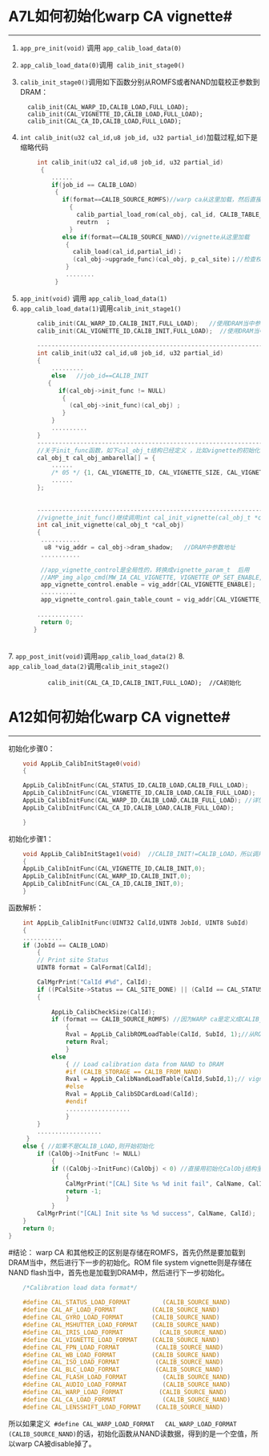 # A7L如何初始化warp  CA  vignette#

----------

1.  `app_pre_init(void)` 调用 `app_calib_load_data(0)`
2.  `app_calib_load_data(0)`调用` calib_init_stage0()`
3.  `calib_init_stage0()`调用如下函数分别从ROMFS或者NAND加载校正参数到DRAM：

      
          calib_init(CAL_WARP_ID,CALIB_LOAD,FULL_LOAD);
          calib_init(CAL_VIGNETTE_ID,CALIB_LOAD,FULL_LOAD);
          calib_init(CAL_CA_ID,CALIB_LOAD,FULL_LOAD);
4. `int calib_init(u32 cal_id,u8 job_id, u32 partial_id)`加载过程,如下是缩略代码
```c
        int calib_init(u32 cal_id,u8 job_id, u32 partial_id)
         {
	        ......
	        if(job_id == CALIB_LOAD)
	         {
	           if(format==CALIB_SOURCE_ROMFS)//warp ca从这里加载，然后直接结束函数。
	             {
	               calib_partial_load_rom(cal_obj, cal_id, CALIB_TABLE_IDX_INIT, CALIB_TABLE_COUNT_INIT, CALIB_LOAD);
	               reutrn  ；
	             }
	           else if(format==CALIB_SOURCE_NAND)//vignette从这里加载
	            {
	              calib_load(cal_id,partial_id)；
	              (cal_obj->upgrade_func)(cal_obj, p_cal_site)；//检查校正版本
	            }
	            ........
	         }
```		 
5. `app_init(void)` 调用  `app_calib_load_data(1)`
6. `app_calib_load_data(1)`调用`calib_init_stage1()`
```c
       	calib_init(CAL_WARP_ID,CALIB_INIT,FULL_LOAD);   //使用DRAM当中参数初始化WARP
		calib_init(CAL_VIGNETTE_ID,CALIB_INIT,FULL_LOAD);  //使用DRAM当中参数初始化vignette
		
		-----------------------------------------------------------------------------------
		int calib_init(u32 cal_id,u8 job_id, u32 partial_id)
		{
		    .........
		    else   //job_id==CALIB_INIT
	       {
		      if(cal_obj->init_func != NULL) 
		       {
			     (cal_obj->init_func)(cal_obj) ;
	       	   }
           	}
           	..........
		}
		---------------------------------------------------------------------------------------
		//关于init_func函数，如下cal_obj_t结构已经定义 ，比如vignette的初始化函数是vignette_init_func
		cal_obj_t cal_obj_ambarella[] = {
			......
			/* 05 */ {1, CAL_VIGNETTE_ID, CAL_VIGNETTE_SIZE, CAL_VIGNETTE_VER, "VIGNETTE", NULL, vignette_init_func, vignette_upgrade_func, vignette_calib_func },
			......
		};
		
		
		-------------------------------------------------------------------------------------
		//vignette_init_func()继续调用int cal_init_vignette(cal_obj_t *cal_obj)
		int cal_init_vignette(cal_obj_t *cal_obj)
        {
	     ...........
	      u8 *vig_addr = cal_obj->dram_shadow;   //DRAM中参数地址
	     ...........
      
	     //app_vignette_control是全局性的，转换成vignette_param_t  后用
	     //AMP_img_algo_cmd(MW_IA_CAL_VIGNETTE, VIGNETTE_OP_SET_ENABLE, &vig_param);	//vignette enable
	     app_vignette_control.enable = vig_addr[CAL_VIGNETTE_ENABLE];
	     ..........
	     app_vignette_control.gain_table_count = vig_addr[CAL_VIGNETTE_TABLE_COUNT];
	     
	    .............
	     return 0;	
       }
```
　　    
7. `app_post_init(void)`调用`app_calib_load_data(2)`
8. `app_calib_load_data(2)`调用`calib_init_stage2()`
```
           calib_init(CAL_CA_ID,CALIB_INIT,FULL_LOAD);  //CA初始化
```


# A12如何初始化warp CA vignette#

----------


初始化步骤0：
```c
    void AppLib_CalibInitStage0(void)
    {

    AppLib_CalibInitFunc(CAL_STATUS_ID,CALIB_LOAD,CALIB_FULL_LOAD);
    AppLib_CalibInitFunc(CAL_VIGNETTE_ID,CALIB_LOAD,CALIB_FULL_LOAD);
    AppLib_CalibInitFunc(CAL_WARP_ID,CALIB_LOAD,CALIB_FULL_LOAD); //详情见下
    AppLib_CalibInitFunc(CAL_CA_ID,CALIB_LOAD,CALIB_FULL_LOAD);

    }
```    
初始化步骤1：
```c
    void AppLib_CalibInitStage1(void)  //CALIB_INIT!=CALIB_LOAD，所以调用初始化函数从DRAM读数据
    {
    AppLib_CalibInitFunc(CAL_VIGNETTE_ID,CALIB_INIT,0);
    AppLib_CalibInitFunc(CAL_WARP_ID,CALIB_INIT,0);
    AppLib_CalibInitFunc(CAL_CA_ID,CALIB_INIT,0);
    }
```    
函数解析：
```c
    int AppLib_CalibInitFunc(UINT32 CalId,UINT8 JobId, UINT8 SubId)
    {
    ...........
    if (JobId == CALIB_LOAD)
		{
        // Print site Status
        UINT8 format = CalFormat[CalId];

        CalMgrPrint("CalId #%d", CalId);
        if ((PCalSite->Status == CAL_SITE_DONE) || (CalId == CAL_STATUS_ID) ||(format == CALIB_SOURCE_ROMFS))
		{
            
            AppLib_CalibCheckSize(CalId);
            if (format == CALIB_SOURCE_ROMFS) //因为WARP ca是定义成CALIB_SOURCE_ROMFS
				{
                Rval = AppLib_CalibROMLoadTable(CalId, SubId, 1);//从ROM加载到DRAM
                return Rval;
                } 
			else 
				{ // Load calibration data from NAND to DRAM
                #if (CALIB_STORAGE == CALIB_FROM_NAND)
                Rval = AppLib_CalibNandLoadTable(CalId,SubId,1);// vignette从NAND加载到DRAM。
                #else
                Rval = AppLib_CalibSDCardLoad(CalId);
                #endif
                ..................
                }
        }
		..................
     } 
	else { //如果不是CALIB_LOAD,则开始初始化
        if (CalObj->InitFunc != NULL) 
			{
            if ((CalObj->InitFunc)(CalObj) < 0) //直接用初始化CalObj结构里的初始化函数进行初始化。
				{
                CalMgrPrint("[CAL] Site %s %d init fail", CalName, CalId);
                return -1;
                }
            }
        CalMgrPrint("[CAL] Init site %s %d success", CalName, CalId);
    }
    return 0;
}  
```

#结论：
warp CA 和其他校正的区别是存储在ROMFS，首先仍然是要加载到DRAM当中，然后进行下一步的初始化。ROM file system
vignette则是存储在NAND flash当中，首先也是加载到DRAM中，然后进行下一步初始化。

```c
    /*Calibration load data format*/
    
    #define CAL_STATUS_LOAD_FORMAT         (CALIB_SOURCE_NAND)
    #define CAL_AF_LOAD_FORMAT          (CALIB_SOURCE_NAND)
    #define CAL_GYRO_LOAD_FORMAT        (CALIB_SOURCE_NAND)
    #define CAL_MSHUTTER_LOAD_FORMAT    (CALIB_SOURCE_NAND)
    #define CAL_IRIS_LOAD_FORMAT          (CALIB_SOURCE_NAND)
    #define CAL_VIGNETTE_LOAD_FORMAT    (CALIB_SOURCE_NAND)
    #define CAL_FPN_LOAD_FORMAT          (CALIB_SOURCE_NAND)
    #define CAL_WB_LOAD_FORMAT          (CALIB_SOURCE_NAND)
    #define CAL_ISO_LOAD_FORMAT          (CALIB_SOURCE_NAND)
    #define CAL_BLC_LOAD_FORMAT          (CALIB_SOURCE_NAND)
    #define CAL_FLASH_LOAD_FORMAT          (CALIB_SOURCE_NAND)
    #define CAL_AUDIO_LOAD_FORMAT          (CALIB_SOURCE_NAND)
    #define CAL_WARP_LOAD_FORMAT          (CALIB_SOURCE_NAND)
    #define CAL_CA_LOAD_FORMAT             (CALIB_SOURCE_NAND)
    #define CAL_LENSSHIFT_LOAD_FORMAT    (CALIB_SOURCE_NAND)
```    
所以如果定义` #define CAL_WARP_LOAD_FORMAT   CAL_WARP_LOAD_FORMAT       (CALIB_SOURCE_NAND)`的话，初始化函数从NAND读数据，得到的是一个空值，所以warp CA被disable掉了。